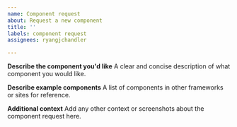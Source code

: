```yaml
---
name: Component request
about: Request a new component
title: ''
labels: component request
assignees: ryangjchandler

---
```


**Describe the component you'd like**
A clear and concise description of what component you would like.

**Describe example components**
A list of components in other frameworks or sites for reference.

**Additional context**
Add any other context or screenshots about the component request here.
